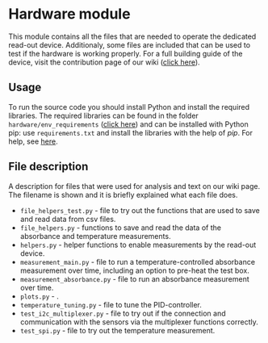 # Hardware module

This module contains all the files that are needed to operate the dedicated read-out device. Additionaly, some files are included that can be used to test if the hardware is working properly. For a full building guide of the device, visit the contribution page of our wiki ([click here](/[modeling/env_requirements](https://2021.igem.org/Team:TUDelft/Contribution))).

## Usage

To run the source code you should install Python and install the required libraries. The required libraries can be found in the folder `hardware/env_requirements` ([click here](/modeling/env_requirements)) and can be installed with Python pip: use `requirements.txt` and install the libraries with the help of *pip*. For help, see [here](https://pip.pypa.io/en/stable/user_guide/#requirements-files).

## File description

A description for files that were used for analysis and text on our wiki page. The filename is shown and it is briefly explained what each file does.

- `file_helpers_test.py` - file to try out the functions that are used to save and read data from csv files.
- `file_helpers.py` - functions to save and read the data of the absorbance and temperature measurements.
- `helpers.py` - helper functions to enable measurements by the read-out device.
- `measurement_main.py` - file to run a temperature-controlled absorbance measurement over time, including an option to pre-heat the test box.
- `measurement_absorbance.py` - file to run an absorbance measurement over time.
- `plots.py` - .
- `temperature_tuning.py` - file to tune the PID-controller.
- `test_i2c_multiplexer.py` - file to try out if the connection and communication with the sensors via the multiplexer functions correctly.
- `test_spi.py` - file to try out the temperature measurement.